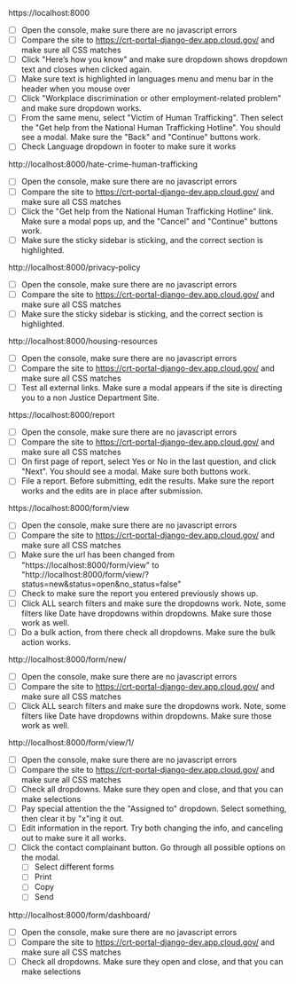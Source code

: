 https://localhost:8000
  - [ ] Open the console, make sure there are no javascript errors
  - [ ] Compare the site to https://crt-portal-django-dev.app.cloud.gov/ and make sure all CSS matches
  - [ ] Click "Here’s how you know" and make sure dropdown shows dropdown text and closes when clicked again.
  - [ ] Make sure text is highlighted in languages menu and menu bar in the header when you mouse over
  - [ ] Click "Workplace discrimination or other employment-related problem" and make sure dropdown works.
  - [ ] From the same menu, select "Victim of Human Trafficking".  Then select the "Get help from the National Human Trafficking Hotline".  You should see a modal.  Make sure the "Back" and "Continue" buttons work.
  - [ ] Check Language dropdown in footer to make sure it works

http://localhost:8000/hate-crime-human-trafficking
  - [ ] Open the console, make sure there are no javascript errors
  - [ ] Compare the site to https://crt-portal-django-dev.app.cloud.gov/ and make sure all CSS matches
  - [ ] Click the "Get help from the National Human Trafficking Hotline" link.  Make sure a modal pops up, and the "Cancel" and "Continue" buttons work. 
  - [ ] Make sure the sticky sidebar is sticking, and the correct section is highlighted.

http://localhost:8000/privacy-policy
  - [ ] Open the console, make sure there are no javascript errors
  - [ ] Compare the site to https://crt-portal-django-dev.app.cloud.gov/ and make sure all CSS matches
  - [ ] Make sure the sticky sidebar is sticking, and the correct section is highlighted.

http://localhost:8000/housing-resources
  - [ ] Open the console, make sure there are no javascript errors
  - [ ] Compare the site to https://crt-portal-django-dev.app.cloud.gov/ and make sure all CSS matches
  - [ ] Test all external links.  Make sure a modal appears if the site is directing you to a non Justice Department Site.

https://localhost:8000/report
  - [ ] Open the console, make sure there are no javascript errors
  - [ ] Compare the site to https://crt-portal-django-dev.app.cloud.gov/ and make sure all CSS matches
  - [ ] On first page of report, select Yes or No in the last question, and click "Next".  You should see a modal. Make sure both buttons work.
 - [ ] File a report.  Before submitting, edit the results.  Make sure the report works and the edits are in place after submission. 

https://localhost:8000/form/view
  - [ ] Open the console, make sure there are no javascript errors
  - [ ] Compare the site to https://crt-portal-django-dev.app.cloud.gov/ and make sure all CSS matches
  - [ ] Make sure the url has been changed from "https://localhost:8000/form/view" to "http://localhost:8000/form/view/?status=new&status=open&no_status=false"
  - [ ] Check to make sure the report you entered previously shows up.
  - [ ] Click ALL search filters and make sure the dropdowns work.  Note, some filters like Date have dropdowns within dropdowns.  Make sure those work as well.
  - [ ] Do a bulk action, from there check all dropdowns.  Make sure the bulk action works.

http://localhost:8000/form/new/
  - [ ] Open the console, make sure there are no javascript errors
  - [ ] Compare the site to https://crt-portal-django-dev.app.cloud.gov/ and make sure all CSS matches
  - [ ] Click ALL search filters and make sure the dropdowns work.  Note, some filters like Date have dropdowns within dropdowns.  Make sure those work as well.

http://localhost:8000/form/view/1/
  - [ ] Open the console, make sure there are no javascript errors
  - [ ] Compare the site to https://crt-portal-django-dev.app.cloud.gov/ and make sure all CSS matches
  - [ ] Check all dropdowns.  Make sure they open and close, and that you can make selections
  - [ ] Pay special attention the the "Assigned to" dropdown.  Select something, then clear it by "x"ing it out.
  - [ ] Edit information in the report.  Try both changing the info, and canceling out to make sure it all works.
  - [ ] Click the contact complainant button.  Go through all possible options on the modal.
    - [ ] Select different forms
    - [ ] Print
    - [ ] Copy
    - [ ] Send

http://localhost:8000/form/dashboard/
  - [ ] Open the console, make sure there are no javascript errors
  - [ ] Compare the site to https://crt-portal-django-dev.app.cloud.gov/ and make sure all CSS matches
  - [ ] Check all dropdowns.  Make sure they open and close, and that you can make selections